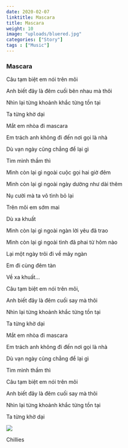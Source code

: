 ```yaml
---
date: 2020-02-07
linktitle: Mascara
title: Mascara
weight: 10
image: "uploads/bluered.jpg"
categories: ["Story"]
tags : ["Music"]
---
```

### Mascara

Câu tạm biệt em nói trên môi

Anh biết đây là đêm cuối bên nhau mà thôi

Nhìn lại từng khoảnh khắc từng tồn tại

Ta từng khờ dại 

Mắt em nhòa đi mascara

Em trách anh không đi đến nơi gọi là nhà

Dù vạn ngày cũng chẳng để lại gì

Tim mình thầm thì 


Mình còn lại gì ngoài cuộc gọi hai giờ đêm

Mình còn lại gì ngoài ngày dường như dài thêm

Nụ cười mà ta vô tình bỏ lại

Trên môi em sớm mai

Dù xa khuất

Mình còn lại gì ngoài ngàn lời yêu đã trao

Mình còn lại gì ngoài tình đã phai từ hôm nào

Lại một ngày trôi đi về mây ngàn

Em đi cùng đêm tàn

Về xa khuất...



Câu tạm biệt em nói trên môi,

Anh biết đây là đêm cuối say mà thôi

Nhìn lại từng khoảnh khắc từng tồn tại

Ta từng khờ dại 

Mắt em nhòa đi mascara

Em trách anh không đi đến nơi gọi là nhà

Dù vạn ngày cũng chẳng để lại gì

Tim mình thầm thì 



Câu tạm biệt em nói trên môi

Anh biết đây là đêm cuối say mà thôi

Nhìn lại từng khoảnh khắc từng tồn tại

Ta từng khờ dại 


[![](http://img.youtube.com/vi/ntEoGvhoVac/0.jpg)](http://www.youtube.com/watch?v=ntEoGvhoVac "")


Chillies